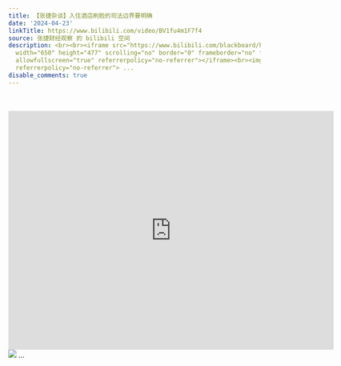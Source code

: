```yaml
---
title: 【张捷杂谈】入住酒店刷脸的司法边界要明确
date: '2024-04-23'
linkTitle: https://www.bilibili.com/video/BV1fu4m1F7f4
source: 张捷财经观察 的 bilibili 空间
description: <br><br><iframe src="https://www.bilibili.com/blackboard/html5mobileplayer.html?aid=1303568131&amp;high_quality=1&amp;autoplay=0"
  width="650" height="477" scrolling="no" border="0" frameborder="no" framespacing="0"
  allowfullscreen="true" referrerpolicy="no-referrer"></iframe><br><img src="http://i2.hdslb.com/bfs/archive/7b586846cef49d4a5d3394b0f10ca752aba5b59c.jpg"
  referrerpolicy="no-referrer"> ...
disable_comments: true
---
```

<br><br><iframe src="https://www.bilibili.com/blackboard/html5mobileplayer.html?aid=1303568131&amp;high_quality=1&amp;autoplay=0" width="650" height="477" scrolling="no" border="0" frameborder="no" framespacing="0" allowfullscreen="true" referrerpolicy="no-referrer"></iframe><br><img src="http://i2.hdslb.com/bfs/archive/7b586846cef49d4a5d3394b0f10ca752aba5b59c.jpg" referrerpolicy="no-referrer"> ...